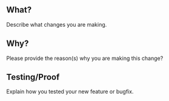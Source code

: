## What?

Describe what changes you are making.

## Why?

Please provide the reason(s) why you are making this change?

## Testing/Proof

Explain how you tested your new feature or bugfix.